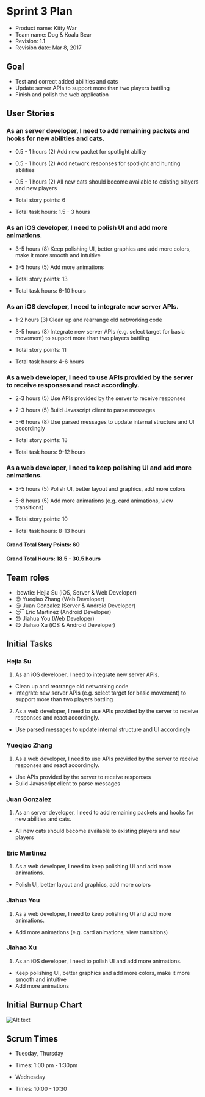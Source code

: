 # Sprint 3 Plan

* Product name: Kitty War
* Team name: Dog & Koala Bear
* Revision: 1.1
* Revision date: Mar 8, 2017

## Goal

* Test and correct added abilities and cats
* Update server APIs to support more than two players battling
* Finish and polish the web application

## User Stories

### As an server developer, I need to add remaining packets and hooks for new abilities and cats.

* 0.5 - 1 hours (2) Add new packet for spotlight ability
* 0.5 - 1 hours (2) Add network responses for spotlight and hunting abilities
* 0.5 - 1 hours (2) All new cats should become available to existing players and new players

* Total story points: 6
* Total task hours: 1.5 - 3 hours

### As an iOS developer, I need to polish UI and add more animations.

* 3-5 hours (8) Keep polishing UI, better graphics and add more colors, make it more smooth and intuitive
* 3-5 hours (5) Add more animations

* Total story points: 13
* Total task hours: 6-10 hours

### As an iOS developer, I need to integrate new server APIs.

* 1-2 hours (3) Clean up and rearrange old networking code
* 3-5 hours (8) Integrate new server APIs (e.g. select target for basic movement) to support more than two players battling

* Total story points: 11
* Total task hours: 4-6 hours

### As a web developer, I need to use APIs provided by the server to receive responses and react accordingly.

* 2-3 hours (5) Use APIs provided by the server to receive responses
* 2-3 hours (5) Build Javascript client to parse messages
* 5-6 hours (8) Use parsed messages to update internal structure and UI accordingly

* Total story points: 18
* Total task hours: 9-12 hours

### As a web developer, I need to keep polishing UI and add more animations.

* 3-5 hours (5) Polish UI, better layout and graphics, add more colors
* 5-8 hours (5) Add more animations (e.g. card animations, view transitions)

* Total story points: 10
* Total task hours: 8-13 hours

#### Grand Total Story Points: 60
#### Grand Total Hours: 18.5 - 30.5 hours

## Team roles

* :bowtie: Hejia Su (iOS, Server & Web Developer)
* :blush: Yueqiao Zhang (Web Developer)
* :smirk: Juan Gonzalez (Server & Android Developer)
* :sleeping: Eric Martinez (Android Developer)
* :sunglasses: Jiahua You (Web Developer)
* :yum: Jiahao Xu (iOS & Android Developer)

## Initial Tasks

### Hejia Su

1. As an iOS developer, I need to integrate new server APIs.

 * Clean up and rearrange old networking code
 * Integrate new server APIs (e.g. select target for basic movement) to support more than two players battling

2. As a web developer, I need to use APIs provided by the server to receive responses and react accordingly.

 * Use parsed messages to update internal structure and UI accordingly

### Yueqiao Zhang

1. As a web developer, I need to use APIs provided by the server to receive responses and react accordingly.

 * Use APIs provided by the server to receive responses
 * Build Javascript client to parse messages

### Juan Gonzalez

1. As an server developer, I need to add remaining packets and hooks for new abilities and cats.
 * All new cats should become available to existing players and new players

### Eric Martinez

1. As a web developer, I need to keep polishing UI and add more animations.

 * Polish UI, better layout and graphics, add more colors

### Jiahua You

1. As a web developer, I need to keep polishing UI and add more animations.

 * Add more animations (e.g. card animations, view transitions)

### Jiahao Xu

1. As an iOS developer, I need to polish UI and add more animations.

 * Keep polishing UI, better graphics and add more colors, make it more smooth and intuitive
 * Add more animations

## Initial Burnup Chart

![Alt text](https://docs.google.com/spreadsheets/d/1kNPbQodJxOnd6jVTh3zl9beclvVPsqdVMUASm1itPx4/pubchart?oid=1620622129&format=image "Burnup Chart")

## Scrum Times

* Tuesday, Thursday
* Times: 1:00 pm - 1:30pm

* Wednesday
* Times: 10:00 - 10:30

